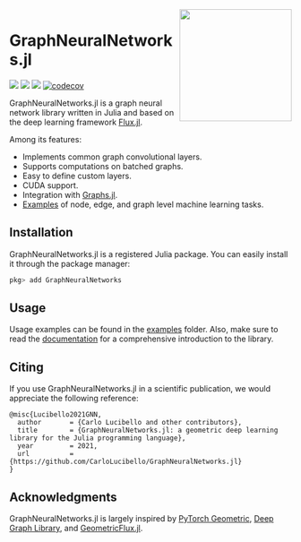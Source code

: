 <img align="right" width="200px" src="https://github.com/FluxML/NNlib.jl/raw/master/src/assets/logo.svg">


# GraphNeuralNetworks.jl

[![](https://img.shields.io/badge/docs-stable-blue.svg)](https://CarloLucibello.github.io/GraphNeuralNetworks.jl/stable)
[![](https://img.shields.io/badge/docs-dev-blue.svg)](https://CarloLucibello.github.io/GraphNeuralNetworks.jl/dev)
![](https://github.com/CarloLucibello/GraphNeuralNetworks.jl/actions/workflows/ci.yml/badge.svg)
[![codecov](https://codecov.io/gh/CarloLucibello/GraphNeuralNetworks.jl/branch/master/graph/badge.svg)](https://codecov.io/gh/CarloLucibello/GraphNeuralNetworks.jl)

GraphNeuralNetworks.jl is a graph neural network library written in Julia and based on the deep learning framework [Flux.jl](https://github.com/FluxML/Flux.jl).

Among its features:

* Implements common graph convolutional layers.
* Supports computations on batched graphs. 
* Easy to define custom layers.
* CUDA support.
* Integration with [Graphs.jl](https://github.com/JuliaGraphs/Graphs.jl).
* [Examples](https://github.com/CarloLucibello/GraphNeuralNetworks.jl/tree/master/examples) of node, edge, and graph level machine learning tasks. 

## Installation

GraphNeuralNetworks.jl is a registered Julia package. You can easily install it through the package manager:

```julia
pkg> add GraphNeuralNetworks
```

## Usage

Usage examples can be found in the [examples](https://github.com/CarloLucibello/GraphNeuralNetworks.jl/tree/master/examples) folder. Also, make sure to read the [documentation](https://CarloLucibello.github.io/GraphNeuralNetworks.jl/dev) for a comprehensive introduction to the library.


## Citing

If you use GraphNeuralNetworks.jl in a scientific publication, we would appreciate the following reference:

```
@misc{Lucibello2021GNN,
  author       = {Carlo Lucibello and other contributors},
  title        = {GraphNeuralNetworks.jl: a geometric deep learning library for the Julia programming language},
  year         = 2021,
  url          = {https://github.com/CarloLucibello/GraphNeuralNetworks.jl}
}
```

## Acknowledgments

GraphNeuralNetworks.jl is largely inspired by [PyTorch Geometric](https://pytorch-geometric.readthedocs.io/en/latest/), [Deep Graph Library](https://docs.dgl.ai/),
and [GeometricFlux.jl](https://fluxml.ai/GeometricFlux.jl/stable/).


